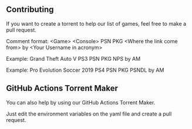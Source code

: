 ## Contributing
If you want to create a torrent to help our list of games, feel free to make a pull request.

Comment format: \<Game> \<Console> PSN PKG \<Where the link come from> by \<Your Username in acronym>

Example: Grand Theft Auto V PS3 PSN PKG NPS by AM

Example: Pro Evolution Soccer 2019 PS4 PSN PKG PSNDL by AM

## GitHub Actions Torrent Maker
You can also help by using our GitHub Actions Torrent Maker.

Just edit the environment variables on the yaml file and create a pull request.